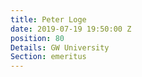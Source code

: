 ```yaml
---
title: Peter Loge
date: 2019-07-19 19:50:00 Z
position: 80
Details: GW University
Section: emeritus
---
```


